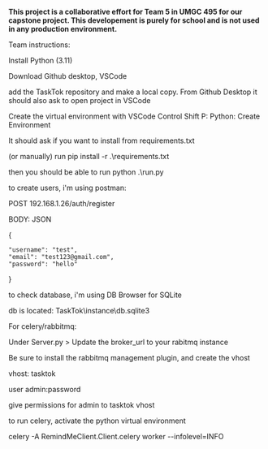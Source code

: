 **This project is a collaborative effort for Team 5 in UMGC 495 for our capstone project. This developement is purely for school and is not used in any production environment.**

Team instructions: 

Install Python (3.11)

Download Github desktop, VSCode

add the TaskTok repository and make a local copy. From Github Desktop it should also ask to open project in VSCode

Create the virtual environment with VSCode Control Shift P: Python: Create Environment

It should ask if you want to install from requirements.txt

(or manually)
run pip install -r .\requirements.txt

then you should be able to run python .\run.py



to create users, i'm using postman:

POST 192.168.1.26/auth/register

BODY: JSON

{

    "username": "test",
    "email": "test123@gmail.com",
    "password": "hello"


}


to check database, i'm using DB Browser for SQLite

db is located: TaskTok\instance\db.sqlite3


For celery/rabbitmq:

Under Server.py > Update the broker_url to your rabitmq instance

Be sure to install the rabbitmq management plugin, and create the vhost

vhost: tasktok

user admin:password

give permissions for admin to tasktok vhost

to run celery, activate the python virtual environment

celery -A RemindMeClient.Client.celery worker --infolevel=INFO

